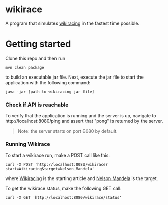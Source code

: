 # wikirace

A program that simulates [wikiracing](https://en.wikipedia.org/wiki/Wikiracing) in the fastest time possible.

# Getting started
Clone this repo and then run 

`mvn clean package`

to build an executable jar file. Next, execute the jar file to start the application with the following command:

`java -jar [path to wikiracing jar file]`

### Check if API is reachable
To verify that the application is running and the server is up, navigate to http://localhost:8080/ping and assert that "pong" is returned by the server.
> Note: the server starts on port 8080 by default.

### Running Wikirace
To start a wikirace run, make a POST call like this:

`curl -X POST 'http://localhost:8080/wikirace?start=Wikiracing&target=Nelson_Mandela'`

where [Wikiracing](https://en.wikipedia.org/wiki/Wikiracing) is the starting article and [Nelson Mandela](https://en.wikipedia.org/wiki/Nelson_Mandela) is the target.

To get the wikirace status, make the following GET call:

`curl -X GET 'http://localhost:8080/wikirace/status'`
